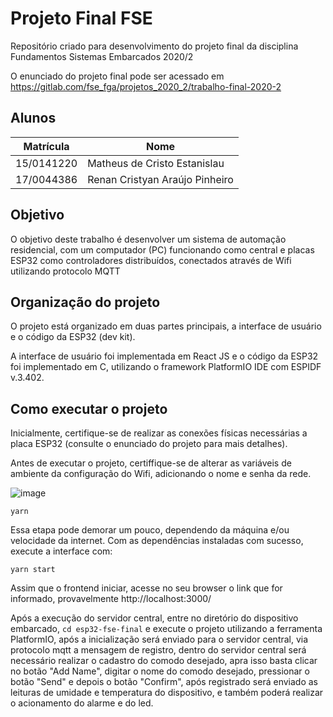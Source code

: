 # Projeto Final FSE
Repositório criado para desenvolvimento do projeto final da disciplina Fundamentos Sistemas Embarcados 2020/2

O enunciado do projeto final pode ser acessado em https://gitlab.com/fse_fga/projetos_2020_2/trabalho-final-2020-2

## Alunos

|Matrícula|Nome|
|--|--|
|15/0141220|Matheus de Cristo Estanislau|
|17/0044386|Renan Cristyan Araújo Pinheiro|

## Objetivo

O objetivo deste trabalho é desenvolver um sistema de automação residencial, com um computador (PC) funcionando como central
e placas ESP32 como controladores distribuídos, conectados através de Wifi utilizando protocolo MQTT

## Organização do projeto

O projeto está organizado em duas partes principais, a interface de usuário e o código da ESP32 (dev kit). 

A interface de usuário foi implementada em React JS e o código da ESP32 foi implementado em C, utilizando o framework PlatformIO IDE com ESPIDF v.3.402.

## Como executar o projeto

Inicialmente, certifique-se de realizar as conexões físicas necessárias a placa ESP32 (consulte o enunciado do projeto para mais detalhes).

Antes de executar o projeto, certiffique-se de alterar as variáveis de ambiente da configuração do Wifi, adicionando o nome e senha da rede.

![image](https://user-images.githubusercontent.com/44438591/118821999-245eee00-b88e-11eb-83c3-0cf58d40c607.png)


```yarn```

Essa etapa pode demorar um pouco, dependendo da máquina e/ou velocidade da internet. Com as dependências instaladas com sucesso, execute a interface com:

```yarn start```

Assim que o frontend iniciar, acesse no seu browser o link que for informado, provavelmente http://localhost:3000/

Após a execução do servidor central, entre no diretório do dispositivo embarcado, ```cd esp32-fse-final``` e execute o projeto utilizando a ferramenta PlatformIO, após a inicialização será enviado para o servidor central, via protocolo mqtt a mensagem de registro, dentro do servidor central será necessário realizar o cadastro do comodo desejado, apra isso basta clicar no botão "Add Name", digitar o nome do comodo desejado, pressionar o botão "Send" e depois o botão "Confirm", após registrado será enviado as leituras de umidade e temperatura do dispositivo, e também poderá realizar o acionamento do alarme e do led.

